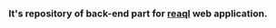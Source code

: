 ### It's repository of back-end part for [reaql](https://github.com/dan-exxx1st/reaql-frontend) web application.
